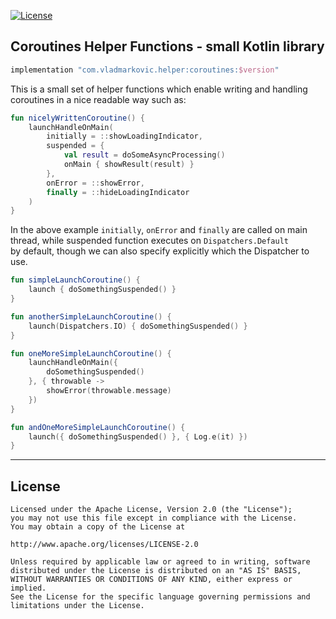 [![License](https://img.shields.io/badge/License-Apache%202.0-blue.svg)](https://opensource.org/licenses/Apache-2.0)

## Coroutines Helper Functions - small Kotlin library

```groovy
implementation "com.vladmarkovic.helper:coroutines:$version"
```

This is a small set of helper functions which enable writing and handling coroutines in a nice readable way such as:

```kotlin
fun nicelyWrittenCoroutine() {
    launchHandleOnMain(
        initially = ::showLoadingIndicator,
        suspended = {
            val result = doSomeAsyncProcessing()
            onMain { showResult(result) }
        },
        onError = ::showError,
        finally = ::hideLoadingIndicator
    )
}
```

In the above example `initially`, `onError` and `finally` are called on main thread, while suspended function executes on `Dispatchers.Default`  
by default, though we can also specify explicitly which the Dispatcher to use.

```kotlin
fun simpleLaunchCoroutine() {
    launch { doSomethingSuspended() }
}
```

```kotlin
fun anotherSimpleLaunchCoroutine() {
    launch(Dispatchers.IO) { doSomethingSuspended() }
}
```

```kotlin
fun oneMoreSimpleLaunchCoroutine() {
    launchHandleOnMain({
        doSomethingSuspended()
    }, { throwable ->
        showError(throwable.message)
    })
}
```

```kotlin
fun andOneMoreSimpleLaunchCoroutine() {
    launch({ doSomethingSuspended() }, { Log.e(it) })
}
```

________________________________________________________________________

## License
```
Licensed under the Apache License, Version 2.0 (the "License");
you may not use this file except in compliance with the License.
You may obtain a copy of the License at

http://www.apache.org/licenses/LICENSE-2.0

Unless required by applicable law or agreed to in writing, software
distributed under the License is distributed on an "AS IS" BASIS,
WITHOUT WARRANTIES OR CONDITIONS OF ANY KIND, either express or implied.
See the License for the specific language governing permissions and
limitations under the License.
```